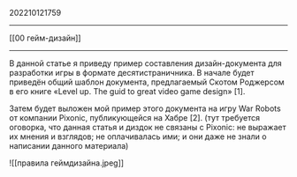 202210121759
***
[[00 гейм-дизайн]]
***
В данной статье я приведу пример составления дизайн-документа для разработки игры в формате десятистраничника. В начале будет приведён общий шаблон документа, предлагаемый Скотом Роджерсом в его книге «Level up. The guid to great video game design» [1].

Затем будет выложен мой пример этого документа на игру War Robots от компании Pixonic, публикующейся на Хабре [2]. (тут требуется оговорка, что данная статья и диздок не связаны с Pixonic: не выражает их мнения и взглядов; не оплачивалась ими; и они даже не знали о написании данного материала)

![[правила геймдизайна.jpeg]]

